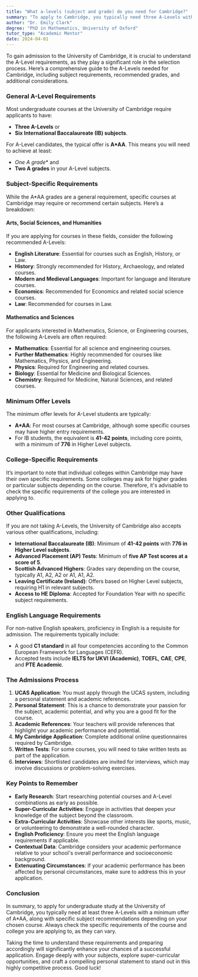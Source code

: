 ```yaml
---
title: "What a-levels (subject and grade) do you need for Cambridge?"
summary: "To apply to Cambridge, you typically need three A-Levels with grades A*AA, including one A* and two A grades."
author: "Dr. Emily Clark"
degree: "PhD in Mathematics, University of Oxford"
tutor_type: "Academic Mentor"
date: 2024-04-01
---
```


To gain admission to the University of Cambridge, it is crucial to understand the A-Level requirements, as they play a significant role in the selection process. Here’s a comprehensive guide to the A-Levels needed for Cambridge, including subject requirements, recommended grades, and additional considerations.

### General A-Level Requirements

Most undergraduate courses at the University of Cambridge require applicants to have:

- **Three A-Levels** or
- **Six International Baccalaureate (IB) subjects**.

For A-Level candidates, the typical offer is **A*AA**. This means you will need to achieve at least:

- **One A* grade** and
- **Two A grades** in your A-Level subjects.

### Subject-Specific Requirements

While the A*AA grades are a general requirement, specific courses at Cambridge may require or recommend certain subjects. Here’s a breakdown:

#### Arts, Social Sciences, and Humanities

If you are applying for courses in these fields, consider the following recommended A-Levels:

- **English Literature**: Essential for courses such as English, History, or Law.
- **History**: Strongly recommended for History, Archaeology, and related courses.
- **Modern and Medieval Languages**: Important for language and literature courses.
- **Economics**: Recommended for Economics and related social science courses.
- **Law**: Recommended for courses in Law.

#### Mathematics and Sciences

For applicants interested in Mathematics, Science, or Engineering courses, the following A-Levels are often required:

- **Mathematics**: Essential for all science and engineering courses.
- **Further Mathematics**: Highly recommended for courses like Mathematics, Physics, and Engineering.
- **Physics**: Required for Engineering and related courses.
- **Biology**: Essential for Medicine and Biological Sciences.
- **Chemistry**: Required for Medicine, Natural Sciences, and related courses.

### Minimum Offer Levels

The minimum offer levels for A-Level students are typically:

- **A*AA**: For most courses at Cambridge, although some specific courses may have higher entry requirements.
- For IB students, the equivalent is **41-42 points**, including core points, with a minimum of **776** in Higher Level subjects.

### College-Specific Requirements

It’s important to note that individual colleges within Cambridge may have their own specific requirements. Some colleges may ask for higher grades or particular subjects depending on the course. Therefore, it's advisable to check the specific requirements of the college you are interested in applying to.

### Other Qualifications

If you are not taking A-Levels, the University of Cambridge also accepts various other qualifications, including:

- **International Baccalaureate (IB)**: Minimum of **41-42 points** with **776 in Higher Level subjects**.
- **Advanced Placement (AP) Tests**: Minimum of **five AP Test scores at a score of 5**.
- **Scottish Advanced Highers**: Grades vary depending on the course, typically A1, A2, A2 or A1, A1, A2.
- **Leaving Certificate (Ireland)**: Offers based on Higher Level subjects, requiring H1 in relevant subjects.
- **Access to HE Diploma**: Accepted for Foundation Year with no specific subject requirements.

### English Language Requirements

For non-native English speakers, proficiency in English is a requisite for admission. The requirements typically include:

- A good **C1 standard** in all four competencies according to the Common European Framework for Languages (CEFR).
- Accepted tests include **IELTS for UKVI (Academic)**, **TOEFL**, **CAE**, **CPE**, and **PTE Academic**.

### The Admissions Process

1. **UCAS Application**: You must apply through the UCAS system, including a personal statement and academic references.
2. **Personal Statement**: This is a chance to demonstrate your passion for the subject, academic potential, and why you are a good fit for the course.
3. **Academic References**: Your teachers will provide references that highlight your academic performance and potential.
4. **My Cambridge Application**: Complete additional online questionnaires required by Cambridge.
5. **Written Tests**: For some courses, you will need to take written tests as part of the application.
6. **Interviews**: Shortlisted candidates are invited for interviews, which may involve discussions or problem-solving exercises.

### Key Points to Remember

- **Early Research**: Start researching potential courses and A-Level combinations as early as possible.
- **Super-Curricular Activities**: Engage in activities that deepen your knowledge of the subject beyond the classroom.
- **Extra-Curricular Activities**: Showcase other interests like sports, music, or volunteering to demonstrate a well-rounded character.
- **English Proficiency**: Ensure you meet the English language requirements if applicable.
- **Contextual Data**: Cambridge considers your academic performance relative to your school's overall performance and socioeconomic background.
- **Extenuating Circumstances**: If your academic performance has been affected by personal circumstances, make sure to address this in your application.

### Conclusion

In summary, to apply for undergraduate study at the University of Cambridge, you typically need at least three A-Levels with a minimum offer of A*AA, along with specific subject recommendations depending on your chosen course. Always check the specific requirements of the course and college you are applying to, as they can vary.

Taking the time to understand these requirements and preparing accordingly will significantly enhance your chances of a successful application. Engage deeply with your subjects, explore super-curricular opportunities, and craft a compelling personal statement to stand out in this highly competitive process. Good luck!
    